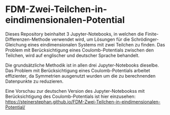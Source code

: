 # FDM-Zwei-Teilchen-in-eindimensionalen-Potential

Dieses Repository beinhaltet 3 Jupyter-Notebooks, in welchen die Finite-Differenzen-Methode verwendet wird, um Lösungen für die Schrödinger-Gleichung eines eindimensionalen Systems mit zwei Teilchen zu finden. Das Problem mit Berücksichtigung eines Coulomb-Potentials zwischen den Teilchen, wird auf englischer und deutscher Sprache behandelt.

Die grundsätzliche Methodik ist in allen drei Jupyter-Notebooks dieselbe. Das Problem mit Berücksichtigung eines Coulomb-Potentials arbeitet effizienter, da Symmetrien ausgenutzt wurden um die zu berechnenden Datenpunkte zu reduzieren.

Eine Vorschau zur deutschen Version des Jupyter-Notebookss mit Berücksichtigung des Coulomb-Potentials ist hier einzusehen:
https://steinerstephan.github.io/FDM-Zwei-Teilchen-in-eindimensionalen-Potential/
